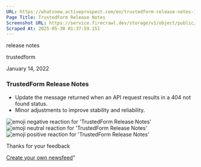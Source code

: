 ```yaml
---
URL: https://whatsnew.activeprospect.com/en/trustedform-release-notes-19
Page Title: TrustedForm Release Notes
Screenshot URL: https://service.firecrawl.dev/storage/v1/object/public/media/screenshot-8a9b7d50-8a26-4fdf-ac07-c645bf47c205.png
Scraped At: 2025-05-30 01:37:59.151
---
```

release notes





trustedform



January 14, 2022

### TrustedForm Release Notes

- Update the message returned when an API request results in a 404 not found status.
- Minor adjustments to improve stability and reliability.

![emoji negative reaction for 'TrustedForm Release Notes'](https://app.getbeamer.com/images/emojiNeg.svg)![emoji neutral reaction for 'TrustedForm Release Notes'](https://app.getbeamer.com/images/emojiNeut.svg)![emoji positive reaction for 'TrustedForm Release Notes'](https://app.getbeamer.com/images/emojiPos.svg)

Thanks for your feedback

[Create your own newsfeed](https://www.getbeamer.com/?ref=watermark_MErKJCnu12412_public&company=ActiveProspect&watermarkRef=create&utm_term=MErKJCnu12412&utm_content=ActiveProspect&utm_source=standalone&utm_medium=footer&utm_campaign=create)"

